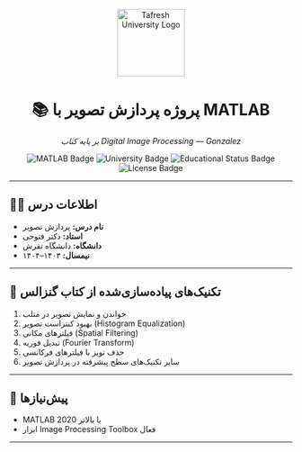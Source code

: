 <p align="center">
  <img src="https://upload.wikimedia.org/wikipedia/fa/9/98/Tafresh_University_logo.png" alt="Tafresh University Logo" width="120"/>
</p>

<h1 align="center">📚 پروژه پردازش تصویر با MATLAB</h1>
<p align="center"><i>بر پایه کتاب Digital Image Processing — Gonzalez</i></p>

<p align="center">
  <img src="https://img.shields.io/badge/language-MATLAB-orange.svg" alt="MATLAB Badge"/>
  <img src="https://img.shields.io/badge/university-Tafresh%20University-blue" alt="University Badge"/>
  <img src="https://img.shields.io/badge/status-educational-green" alt="Educational Status Badge"/>
  <img src="https://img.shields.io/badge/license-MIT-lightgrey" alt="License Badge"/>
</p>

---

## 🧑‍🏫 اطلاعات درس

<ul>
  <li><strong>نام درس:</strong> پردازش تصویر</li>
  <li><strong>استاد:</strong> دکتر فتوحی </li>
  <li><strong>دانشگاه:</strong> دانشگاه تفرش</li>
  <li><strong>نیمسال:</strong> ۱۴۰۳–۱۴۰۴</li>
</ul>

---

## 🧪 تکنیک‌های پیاده‌سازی‌شده از کتاب گنزالس

1. خواندن و نمایش تصویر در متلب
2. بهبود کنتراست تصویر (Histogram Equalization)
3. فیلترهای مکانی (Spatial Filtering)
4. تبدیل فوریه (Fourier Transform)
5. حذف نویز با فیلترهای فرکانسی
6. سایر تکنیک‌های سطح پیشرفته در پردازش تصویر

---

## 📎 پیش‌نیازها

- MATLAB 2020 یا بالاتر
- ابزار Image Processing Toolbox فعال

---

